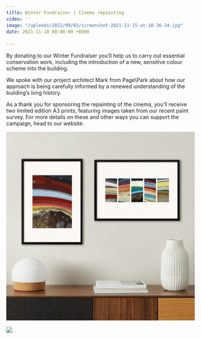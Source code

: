 ```yaml
---
title: Winter Fundraiser | Cinema repainting
video: ''
image: "/uploads/2022/09/03/screenshot-2021-11-15-at-18-36-34.jpg"
date: 2021-11-18 00:00:00 +0000

---
```

By donating to our Winter Fundraiser you’ll help us to carry out essential conservation work, including the introduction of a new, sensitive colour scheme into the building.  
  
We spoke with our project architect Mark from Page\\Park about how our approach is being carefully informed by a renewed understanding of the building’s long history.  
  
As a thank you for sponsoring the repainting of the cinema, you’ll receive two limited edition A3 prints, featuring images taken from our recent paint survey. For more details on these and other ways you can support the campaign, head to our website.

![](/uploads/2022/09/03/reward-3.jpg)

![](/uploads/2022/09/03/reward-6.jpg)